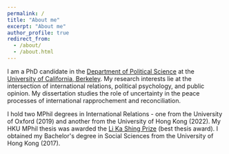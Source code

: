 ```yaml
---
permalink: /
title: "About me"
excerpt: "About me"
author_profile: true
redirect_from: 
  - /about/
  - /about.html
---
```


I am a PhD candidate in the [Department of Political Science](https://polisci.berkeley.edu/) at the [University of California, Berkeley](https://www.berkeley.edu/). My research interests lie at the intersection of international relations, political psychology, and public opinion. My dissertation studies the role of uncertainty in the peace processes of international rapprochement and reconciliation. 

I hold two MPhil degrees in International Relations - one from the University of Oxford (2019) and another from the University of Hong Kong (2022). My HKU MPhil thesis was awarded the [Li Ka Shing Prize](https://www.youtube.com/watch?v=eNkZJqz55rQ) (best thesis award). I obtained my Bachelor's degree in Social Sciences from the University of Hong Kong (2017). 
